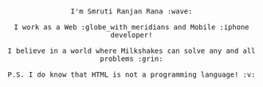 <p align="center">
  <!-- <img src="https://media.giphy.com/media/MeJgB3yMMwIaHmKD4z/giphy.gif" width="30%"> -->
  <br><br>
  <samp>
    I'm Smruti Ranjan Rana :wave:
    <br><br>
    I work as a Web :globe_with_meridians and Mobile :iphone developer!
    <br><br>
    I believe in a world where Milkshakes can solve any and all problems :grin:
    <br><br>
    P.S. I do know that HTML is not a programming language! :v:
  </samp>
</p>
